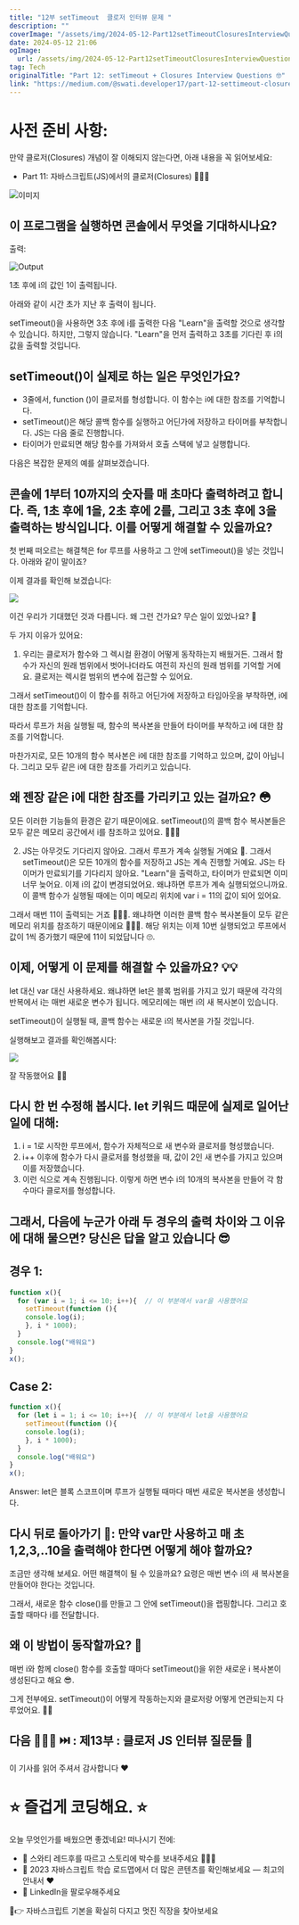 ```yaml
---
title: "12부 setTimeout  클로저 인터뷰 문제 "
description: ""
coverImage: "/assets/img/2024-05-12-Part12setTimeoutClosuresInterviewQuestions_0.png"
date: 2024-05-12 21:06
ogImage: 
  url: /assets/img/2024-05-12-Part12setTimeoutClosuresInterviewQuestions_0.png
tag: Tech
originalTitle: "Part 12: setTimeout + Closures Interview Questions 🤓"
link: "https://medium.com/@swati.developer17/part-12-settimeout-closures-interview-questions-cfa0d402831f"
---
```



# 사전 준비 사항:

만약 클로저(Closures) 개념이 잘 이해되지 않는다면, 아래 내용을 꼭 읽어보세요:

- Part 11: 자바스크립트(JS)에서의 클로저(Closures) 🤷🏻‍♀️

![이미지](/assets/img/2024-05-12-Part12setTimeoutClosuresInterviewQuestions_0.png)



## 이 프로그램을 실행하면 콘솔에서 무엇을 기대하시나요?

출력:

![Output](/assets/img/2024-05-12-Part12setTimeoutClosuresInterviewQuestions_1.png)

1초 후에 i의 값인 1이 출력됩니다.



아래와 같이 시간 초가 지난 후 출력이 됩니다.

setTimeout()을 사용하면 3초 후에 i를 출력한 다음 "Learn"을 출력할 것으로 생각할 수 있습니다. 하지만, 그렇지 않습니다. "Learn"을 먼저 출력하고 3초를 기다린 후 i의 값을 출력할 것입니다.

## setTimeout()이 실제로 하는 일은 무엇인가요?

- 3줄에서, function ()이 클로저를 형성합니다. 이 함수는 i에 대한 참조를 기억합니다.
- setTimeout()은 해당 콜백 함수를 실행하고 어딘가에 저장하고 타이머를 부착합니다. JS는 다음 줄로 진행합니다.
- 타이머가 만료되면 해당 함수를 가져와서 호출 스택에 넣고 실행합니다.



다음은 복잡한 문제의 예를 살펴보겠습니다.

## 콘솔에 1부터 10까지의 숫자를 매 초마다 출력하려고 합니다. 즉, 1초 후에 1을, 2초 후에 2를, 그리고 3초 후에 3을 출력하는 방식입니다. 이를 어떻게 해결할 수 있을까요?

첫 번째 떠오르는 해결책은 for 루프를 사용하고 그 안에 setTimeout()을 넣는 것입니다. 아래와 같이 말이죠?

이제 결과를 확인해 보겠습니다:



<img src="/assets/img/2024-05-12-Part12setTimeoutClosuresInterviewQuestions_2.png" />

이건 우리가 기대했던 것과 다릅니다. 왜 그런 건가요? 무슨 일이 있었나요? 🧐

두 가지 이유가 있어요:

1. 우리는 클로저가 함수와 그 렉시컬 환경이 어떻게 동작하는지 배웠거든. 그래서 함수가 자신의 원래 범위에서 벗어나더라도 여전히 자신의 원래 범위를 기억할 거에요. 클로저는 렉시컬 범위의 변수에 접근할 수 있어요.



그래서 setTimeout()이 이 함수를 취하고 어딘가에 저장하고 타임아웃을 부착하면, i에 대한 참조를 기억합니다.

따라서 루프가 처음 실행될 때, 함수의 복사본을 만들어 타이머를 부착하고 i에 대한 참조를 기억합니다.

마찬가지로, 모든 10개의 함수 복사본은 i에 대한 참조를 기억하고 있으며, 값이 아닙니다. 그리고 모두 같은 i에 대한 참조를 가리키고 있습니다.

## 왜 젠장 같은 i에 대한 참조를 가리키고 있는 걸까요? 😳



모든 이러한 기능들의 환경은 같기 때문이에요. setTimeout()의 콜백 함수 복사본들은 모두 같은 메모리 공간에서 i를 참조하고 있어요. 🤷🏻‍♀️

2. JS는 아무것도 기다리지 않아요. 그래서 루프가 계속 실행될 거예요 🔄. 그래서 setTimeout()은 모든 10개의 함수를 저장하고 JS는 계속 진행할 거예요. JS는 타이머가 만료되기를 기다리지 않아요. "Learn"을 출력하고, 타이머가 만료되면 이미 너무 늦어요. 이제 i의 값이 변경되었어요. 왜냐하면 루프가 계속 실행되었으니까요. 이 콜백 함수가 실행될 때에는 이미 메모리 위치에 var i = 11의 값이 되어 있어요.

그래서 매번 11이 출력되는 거죠 🤷🏻‍♀️. 왜냐하면 이러한 콜백 함수 복사본들이 모두 같은 메모리 위치를 참조하기 때문이에요 🤦🏻‍♀️. 해당 위치는 이제 10번 실행되었고 루프에서 값이 1씩 증가했기 때문에 11이 되었답니다 🙄.

## 이제, 어떻게 이 문제를 해결할 수 있을까요? 💡💡



let 대신 var 대신 사용하세요. 왜냐하면 let은 블록 범위를 가지고 있기 때문에 각각의 반복에서 i는 매번 새로운 변수가 됩니다. 메모리에는 매번 i의 새 복사본이 있습니다. 

setTimeout()이 실행될 때, 콜백 함수는 새로운 i의 복사본을 가질 것입니다. 

실행해보고 결과를 확인해봅시다:

<img src="/assets/img/2024-05-12-Part12setTimeoutClosuresInterviewQuestions_3.png" />

잘 작동했어요 🎉🎉



## 다시 한 번 수정해 봅시다. let 키워드 때문에 실제로 일어난 일에 대해:

1. i = 1로 시작한 루프에서, 함수가 자체적으로 새 변수와 클로저를 형성했습니다.
2. i++ 이후에 함수가 다시 클로저를 형성했을 때, 값이 2인 새 변수를 가지고 있으며 이를 저장했습니다.
3. 이런 식으로 계속 진행됩니다. 이렇게 하면 변수 i의 10개의 복사본을 만들어 각 함수마다 클로저를 형성합니다.

## 그래서, 다음에 누군가 아래 두 경우의 출력 차이와 그 이유에 대해 물으면? 당신은 답을 알고 있습니다 😎

## 경우 1:



```js
function x(){
  for (var i = 1; i <= 10; i++){  // 이 부분에서 var을 사용했어요 
    setTimeout(function (){
    console.log(i);
    }, i * 1000);
  }
  console.log("배워요")
}
x();
```

## Case 2:

```js
function x(){
  for (let i = 1; i <= 10; i++){  // 이 부분에서 let을 사용했어요 
    setTimeout(function (){
    console.log(i);
    }, i * 1000);
  }
  console.log("배워요")
}
x();
```

Answer: let은 블록 스코프이며 루프가 실행될 때마다 매번 새로운 복사본을 생성합니다.



## 다시 뒤로 돌아가기 🤭: 만약 var만 사용하고 매 초 1,2,3,..10을 출력해야 한다면 어떻게 해야 할까요? 

조금만 생각해 보세요. 어떤 해결책이 될 수 있을까요?
요령은 매번 변수 i의 새 복사본을 만들어야 한다는 것입니다.

그래서, 새로운 함수 close()를 만들고 그 안에 setTimeout()을 랩핑합니다. 그리고 호출할 때마다 i를 전달합니다.

## 왜 이 방법이 동작할까요? 😬



매번 i와 함께 close() 함수를 호출할 때마다 setTimeout()을 위한 새로운 i 복사본이 생성된다고 해요 😎.

그게 전부에요. setTimeout()이 어떻게 작동하는지와 클로저랑 어떻게 연관되는지 다루었어요. 👏🏼

## 다음 👩🏻‍🏫 ⏭️ : 제13부 : 클로저 JS 인터뷰 질문들 🤯

이 기사를 읽어 주셔서 감사합니다 ❤️



# ⭐️ 즐겁게 코딩해요. ⭐️

오늘 무엇인가를 배웠으면 좋겠네요! 떠나시기 전에:

- 👏 스와티 레드후를 따르고 스토리에 박수를 보내주세요 👩🏻‍💻
- 📰 2023 자바스크립트 학습 로드맵에서 더 많은 콘텐츠를 확인해보세요 — 최고의 안내서 ❤️
- 🔔 LinkedIn을 팔로우해주세요

🚀👉 자바스크립트 기본을 확실히 다지고 멋진 직장을 찾아보세요